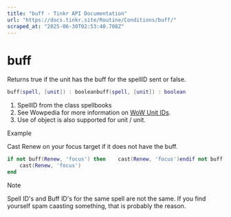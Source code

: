 ```yaml
---
title: "buff - Tinkr API Documentation"
url: "https://docs.tinkr.site/Routine/Conditions/buff/"
scraped_at: "2025-06-30T02:53:40.708Z"
---
```


# buff

Returns true if the unit has the buff for the spellID sent or false.

```lua
buff(spell, [unit]) : booleanbuff(spell, [unit]) : boolean
```

1.  SpellID from the class spellbooks
2.  See Wowpedia for more information on [WoW Unit IDs](https://wowpedia.fandom.com/wiki/UnitId).
3.  Use of object is also supported for unit / unit.

Example

Cast Renew on your focus target if it does not have the buff.

```lua
if not buff(Renew, 'focus') then    cast(Renew, 'focus')endif not buff(Renew, 'focus') then
    cast(Renew, 'focus')
end
```

Note

Spell ID's and Buff ID's for the same spell are not the same. If you find yourself spam caasting something, that is probably the reason.